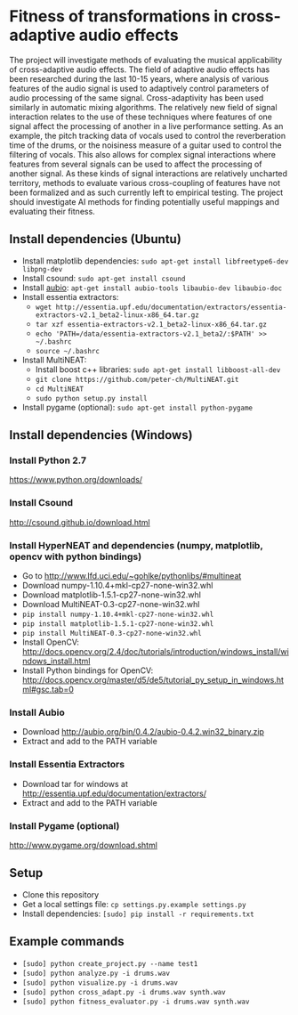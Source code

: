 # Fitness of transformations in cross-adaptive audio effects

The project will investigate methods of evaluating the musical applicability of cross-adaptive audio effects. The field of adaptive audio effects has been researched during the last 10-15 years, where analysis of various features of the audio signal is used to adaptively control parameters of audio processing of the same signal. Cross-adaptivity has been used similarly in automatic mixing algorithms. The relatively new field of signal interaction relates to the use of these techniques where features of one signal affect the processing of another in a live performance setting. As an example, the pitch tracking data of vocals used to control the reverberation time of the drums, or the noisiness measure of a guitar used to control the filtering of vocals. This also allows for complex signal interactions where features from several signals can be used to affect the processing of another signal. As these kinds of signal interactions are relatively uncharted territory, methods to evaluate various cross-coupling of features have not been formalized and as such currently left to empirical testing. The project should investigate AI methods for finding potentially useful mappings and evaluating their fitness.

## Install dependencies (Ubuntu)

* Install matplotlib dependencies: `sudo apt-get install libfreetype6-dev libpng-dev`
* Install csound: `sudo apt-get install csound`
* Install [aubio](http://aubio.org/download): `apt-get install aubio-tools libaubio-dev libaubio-doc`
* Install essentia extractors:
  * `wget http://essentia.upf.edu/documentation/extractors/essentia-extractors-v2.1_beta2-linux-x86_64.tar.gz`
  * `tar xzf essentia-extractors-v2.1_beta2-linux-x86_64.tar.gz`
  * `echo 'PATH=/data/essentia-extractors-v2.1_beta2/:$PATH' >> ~/.bashrc`
  * `source ~/.bashrc`
* Install MultiNEAT:
  * Install boost c++ libraries: `sudo apt-get install libboost-all-dev`
  * `git clone https://github.com/peter-ch/MultiNEAT.git`
  * `cd MultiNEAT`
  * `sudo python setup.py install`
* Install pygame (optional): `sudo apt-get install python-pygame`

## Install dependencies (Windows)

### Install Python 2.7
https://www.python.org/downloads/

### Install Csound
http://csound.github.io/download.html

### Install HyperNEAT and dependencies (numpy, matplotlib, opencv with python bindings)
* Go to http://www.lfd.uci.edu/~gohlke/pythonlibs/#multineat
* Download numpy-1.10.4+mkl-cp27-none-win32.whl
* Download matplotlib-1.5.1-cp27-none-win32.whl
* Download MultiNEAT-0.3-cp27-none-win32.whl
* `pip install numpy-1.10.4+mkl-cp27-none-win32.whl`
* `pip install matplotlib-1.5.1-cp27-none-win32.whl`
* `pip install MultiNEAT-0.3-cp27-none-win32.whl`
* Install OpenCV: http://docs.opencv.org/2.4/doc/tutorials/introduction/windows_install/windows_install.html
* Install Python bindings for OpenCV: http://docs.opencv.org/master/d5/de5/tutorial_py_setup_in_windows.html#gsc.tab=0

### Install Aubio
* Download http://aubio.org/bin/0.4.2/aubio-0.4.2.win32_binary.zip
* Extract and add to the PATH variable

### Install Essentia Extractors
* Download tar for windows at http://essentia.upf.edu/documentation/extractors/
* Extract and add to the PATH variable

### Install Pygame (optional)
http://www.pygame.org/download.shtml

## Setup

* Clone this repository
* Get a local settings file: `cp settings.py.example settings.py`
* Install dependencies: `[sudo] pip install -r requirements.txt`

## Example commands

* `[sudo] python create_project.py --name test1`
* `[sudo] python analyze.py -i drums.wav`
* `[sudo] python visualize.py -i drums.wav`
* `[sudo] python cross_adapt.py -i drums.wav synth.wav`
* `[sudo] python fitness_evaluator.py -i drums.wav synth.wav`

